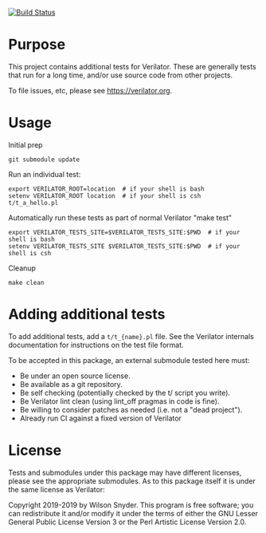 [![Build Status](https://travis-ci.com/verilator/verilator_ext_tests.svg?branch=master)](https://travis-ci.com/verilator/verilator_ext_tests)

# Purpose

This project contains additional tests for Verilator. These are generally
tests that run for a long time, and/or use source code from other projects.

To file issues, etc, please see https://verilator.org.

# Usage

Initial prep

```
git submodule update
```

Run an individual test:

```
export VERILATOR_ROOT=location  # if your shell is bash
setenv VERILATOR_ROOT location  # if your shell is csh
t/t_a_hello.pl
```

Automatically run these tests as part of normal Verilator "make test"

```
export VERILATOR_TESTS_SITE=$VERILATOR_TESTS_SITE:$PWD  # if your shell is bash
setenv VERILATOR_TESTS_SITE $VERILATOR_TESTS_SITE:$PWD  # if your shell is csh
```

Cleanup

```
make clean
```

# Adding additional tests

To add additional tests, add a `t/t_{name}.pl` file.  See the Verilator
internals documentation for instructions on the test file format.

To be accepted in this package, an external submodule tested here must:

* Be under an open source license.
* Be available as a git repository.
* Be self checking (potentially checked by the t/ script you write).
* Be Verilator lint clean (using lint_off pragmas in code is fine).
* Be willing to consider patches as needed (i.e. not a "dead project").
* Already run CI against a fixed version of Verilator

# License

Tests and submodules under this package may have different licenses, please
see the appropriate submodules.  As to this package itself it is under the
same license as Verilator:

Copyright 2019-2019 by Wilson Snyder.  This program is free software; you
can redistribute it and/or modify it under the terms of either the GNU
Lesser General Public License Version 3 or the Perl Artistic License
Version 2.0.
